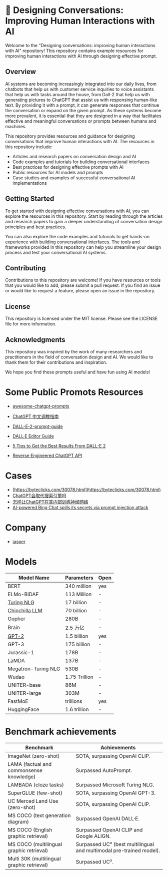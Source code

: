 
# 👾 Designing Conversations: Improving Human Interactions with AI
Welcome to the "Designing conversations: improving human interactions with AI" repository! This repository contains example resources for improving human interactions with AI through designing effective prompt.

## Overview
AI systems are becoming increasingly integrated into our daily lives, from chatbots that help us with customer service inquiries to voice assistants that help us with tasks around the house, from Dall-2 that help us with generating pictures to ChatGPT that assist us with responsing human-like text. By providing it with a prompt, it can generate responses that continue the conversation or expand on the given prompt. As these systems become more prevalent, it is essential that they are designed in a way that facilitates effective and meaningful conversations or prompts between humans and machines.

This repository provides resources and guidance for designing conversations that improve human interactions with AI. The resources in this repository include:

- Articles and research papers on conversation design and AI
- Code examples and tutorials for building conversational interfaces
- Best practices for designing effective prompts with AI
- Public resources for AI models and prompts
- Case studies and examples of successful conversational AI implementations

## Getting Started
To get started with designing effective conversations with AI, you can explore the resources in this repository. Start by reading through the articles and research papers to gain a deeper understanding of conversation design principles and best practices.

You can also explore the code examples and tutorials to get hands-on experience with building conversational interfaces. The tools and frameworks provided in this repository can help you streamline your design process and test your conversational AI systems.

## Contributing
Contributions to this repository are welcome! If you have resources or tools that you would like to add, please submit a pull request. If you find an issue or would like to request a feature, please open an issue in the repository.

## License
This repository is licensed under the MIT license. Please see the LICENSE file for more information.

## Acknowledgments
This repository was inspired by the work of many researchers and practitioners in the field of conversation design and AI. We would like to thank them for their contributions and inspiration.


We hope you find these prompts useful and have fun using AI models!

# Some Public Promots Resources

- [awesome-chatgpt-prompts](https://github.com/f/awesome-chatgpt-prompts)

- [ChatGPT 中文调教指南](https://github.com/PlexPt/awesome-chatgpt-prompts-zh)

- [DALL-E-2-prompt-guide](https://strikingloo.github.io/DALL-E-2-prompt-guide)

- [DALL·E Editor Guide](https://help.openai.com/en/articles/6516417-dall-e-editor-guide)

- [5 Tips to Get the Best Results From DALL-E 2](https://www.howtogeek.com/836690/5-tips-to-get-the-best-results-from-dall-e-2/)

- [Reverse Engineered ChatGPT API](https://github.com/acheong08/ChatGPT)

# Cases
- [https://byteclicks.com/30078.html](https://byteclicks.com/30078.html)
- [ChatGPT会取代搜索引擎吗](https://zhuanlan.zhihu.com/p/589533490)
- [怎样让ChatGPT在其内部训练神经网络](https://zhuanlan.zhihu.com/p/605163615)
- [AI-powered Bing Chat spills its secrets via prompt injection attack](https://arstechnica.com/information-technology/2023/02/ai-powered-bing-chat-spills-its-secrets-via-prompt-injection-attack/)

# Company
- [jasper](https://www.jasper.ai/)

# Models
| Model Name  | Parameters | Open |
| ------------- | ------------- |------------- |
| BERT  | 340 million | yes |
| ELMo-BiDAF | 113 Million | - |
| [Turing NLG](https://www.microsoft.com/en-us/research/blog/turing-nlg-a-17-billion-parameter-language-model-by-microsoft/)  | 17 billion  | - |
| [Chinchilla LLM](https://towardsdatascience.com/a-new-ai-trend-chinchilla-70b-greatly-outperforms-gpt-3-175b-and-gopher-280b-408b9b4510)  | 70 billion  | - |
| Gopher | 280B | - |
| Brain  | 2.5 万亿  | - |
| [GPT-2](https://github.com/openai/gpt-2)  | 1.5 billion  | yes |
| GPT-3  | 175 billion  | - |
| Jurassic-1 | 178B | - |
| LaMDA | 137B | - |
| Megatron-Turing NLG | 530B | - |
| Wudao  | 1.75 Trillion | - |
| UNITER-base   | 86M | - |
| UNITER-large  | 303M | - |
| FastMoE| trillions | yes |
| HuggingFace|1.6 trillion| - |
# Benchmark achievements
| Benchmark | Achievements |
| ------------- | ------------- |
|ImageNet (zero-shot)| SOTA, surpassing OpenAI CLIP.|
|LAMA (factual and commonsense knowledge)| Surpassed AutoPrompt.|
|LAMBADA (cloze tasks)| Surpassed Microsoft Turing NLG.|
|SuperGLUE (few-shot)| SOTA, surpassing OpenAI GPT-3.|
|UC Merced Land Use (zero-shot)| SOTA, surpassing OpenAI CLIP.|
|MS COCO (text generation diagram)| Surpassed OpenAI DALL·E.|
|MS COCO (English graphic retrieval)| Surpassed OpenAI CLIP and Google ALIGN.|
|MS COCO (multilingual graphic retrieval)| Surpassed UC² (best multilingual and multimodal pre-trained model).|
|Multi 30K (multilingual graphic retrieval)| Surpassed UC².|
